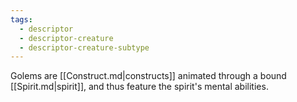 ```yaml
---
tags:
  - descriptor
  - descriptor-creature
  - descriptor-creature-subtype
---
```

Golems are [[Construct.md|constructs]] animated through a bound [[Spirit.md|spirit]], and thus feature the spirit's mental abilities.